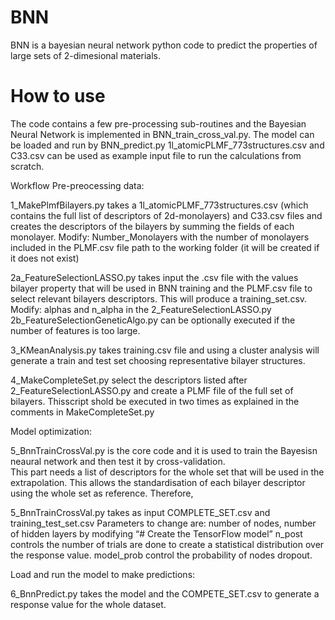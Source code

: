 # BNN

BNN is a bayesian neural network python code to predict the properties of large sets of 2-dimesional materials. 


# How to use 

The code contains a few pre-processing sub-routines and the Bayesian Neural Network is implemented in BNN_train_cross_val.py. 
The model can be loaded and run by BNN_predict.py
1l_atomicPLMF_773structures.csv and C33.csv can be used as example input file to run the calculations from scratch. 

Workflow
Pre-preocessing data:

1_MakePlmfBilayers.py takes a 1l_atomicPLMF_773structures.csv (which contains the full list of descriptors of 2d-monolayers) and C33.csv files and creates the descriptors of the bilayers by summing the fields of each monolayer.
Modify: 
Number_Monolayers  with the number of monolayers included in the PLMF.csv file
path  to the working folder (it will be created if it does not exist)

2a_FeatureSelectionLASSO.py takes input the .csv file with the values bilayer property that will be used in BNN training
and the PLMF.csv file to select relevant bilayers descriptors. This will produce a training_set.csv.
Modify:
alphas and n_alpha in the 2_FeatureSelectionLASSO.py 
2b_FeatureSelectionGeneticAlgo.py can be optionally executed if the number of features is too large. 
 	

3_KMeanAnalysis.py takes training.csv file and using a cluster analysis will generate a train and test set choosing representative bilayer structures. 


4_MakeCompleteSet.py select the descriptors listed after 2_FeatureSelectionLASSO.py and create a PLMF file of the full set of bilayers. 
Thisscript shold be executed in two times as explained in the comments in MakeCompleteSet.py

Model optimization: 

5_BnnTrainCrossVal.py is the core code and it is used to train the Bayesisn neaural network and then test it by cross-validation.  
This part needs a list of descriptors for the whole set that will be used in the extrapolation. This allows the standardisation of each bilayer descriptor using the whole set as reference. Therefore, 

5_BnnTrainCrossVal.py takes as input COMPLETE_SET.csv and training_test_set.csv 
Parameters to change are: number of nodes, number of hidden layers by modifying “# Create the TensorFlow model”
n_post controls the number of trials are done to create a statistical distribution over the response value. 
model_prob control the probability of nodes dropout. 

Load and run the model to make predictions:

6_BnnPredict.py takes the model and the COMPETE_SET.csv to generate a response value for the whole dataset.  


